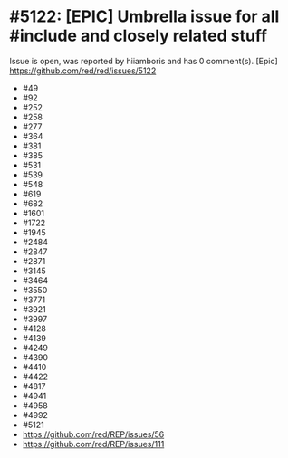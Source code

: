 
#5122: [EPIC] Umbrella issue for all #include and closely related stuff
================================================================================
Issue is open, was reported by hiiamboris and has 0 comment(s).
[Epic]
<https://github.com/red/red/issues/5122>

- #49   
- #92   
- #252  
- #258  
- #277  
- #364  
- #381  
- #385  
- #531  
- #539  
- #548  
- #619  
- #682  
- #1601 
- #1722 
- #1945 
- #2484 
- #2847 
- #2871 
- #3145 
- #3464 
- #3550 
- #3771 
- #3921 
- #3997 
- #4128 
- #4139 
- #4249 
- #4390 
- #4410 
- #4422 
- #4817 
- #4941 
- #4958 
- #4992 
- #5121 
- https://github.com/red/REP/issues/56
- https://github.com/red/REP/issues/111



